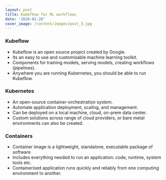 ```yaml
---
layout: post
title: Kubefkow for ML workflows
date: '2020-01-20'
cover_image: /content/images/post_3.jpg
---
```



### Kubeflow 

- Kubeflow is an open source project created by Google.
- Its an easy to use and customisable machine learning toolkit. 
- Components for training models, serving models, creating workflows (pipelines).
- Anywhere you are running Kubernetes, you should be able to run Kubeflow.

### Kubernetes

- An open-source container-orchestration system.
- Automate application deployment, scaling, and management. 
- Can be deployed on a local machine, cloud, on-prem data center.
- Custom solutions across range of cloud providers, or bare metal environments can also be created.

### Containers

- Container image is a lightweight, standalone, executable package of software
- Includes everything needed to run an application: code, runtime, system tools etc.
- Containerised application runs quickly and reliably from one computing environment to another.
